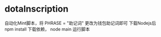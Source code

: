 # dotaInscription

自动化Mint脚本，将 PHRASE = "助记词" 更改为钱包助记词即可
下载Nodejs后 npm install 下载依赖， node main 运行脚本

